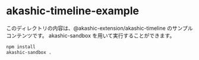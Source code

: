 # akashic-timeline-example

このディレクトリの内容は、@akashic-extension/akashic-timeline のサンプルコンテンツです。
akashic-sandbox を用いて実行することができます。

```sh
npm install
akashic-sandbox .
```

